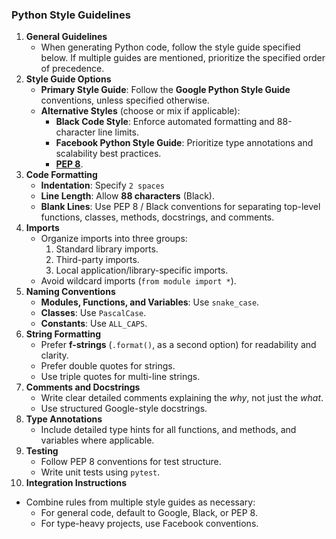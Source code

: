 ### **Python Style Guidelines**

1. **General Guidelines**  
   - When generating Python code, follow the style guide specified below. If multiple guides are mentioned, prioritize the specified order of precedence.
2. **Style Guide Options**  
   - **Primary Style Guide**: Follow the **Google Python Style Guide** conventions, unless specified otherwise.
   - **Alternative Styles** (choose or mix if applicable):
       - **Black Code Style**: Enforce automated formatting and 88-character line limits.
       - **Facebook Python Style Guide**: Prioritize type annotations and scalability best practices.
       - **[PEP 8](https://peps.python.org/pep-0008/)**.
3. **Code Formatting**  
   - **Indentation**: Specify `2 spaces`
   - **Line Length**:  Allow **88 characters** (Black).
   - **Blank Lines**: Use PEP 8 / Black conventions for separating top-level functions, classes, methods, docstrings, and comments.
4. **Imports**  
   - Organize imports into three groups:
      1. Standard library imports.
      2. Third-party imports.
      3. Local application/library-specific imports.
   - Avoid wildcard imports (`from module import *`).
5. **Naming Conventions**  
   - **Modules, Functions, and Variables**: Use `snake_case`.
   - **Classes**: Use `PascalCase`.
   - **Constants**: Use `ALL_CAPS`.
6. **String Formatting**  
   - Prefer **f-strings** (`.format()`, as a second option) for readability and clarity.
   - Prefer double quotes for strings.
   - Use triple quotes for multi-line strings.
7. **Comments and Docstrings**  
   - Write clear detailed comments explaining the *why*, not just the *what*.
   - Use structured Google-style docstrings.
8. **Type Annotations**  
   - Include detailed type hints for all functions, and methods, and variables where applicable.
9. **Testing**  
   - Follow PEP 8 conventions for test structure.
   - Write unit tests using `pytest`.
10. **Integration Instructions**  
   - Combine rules from multiple style guides as necessary:
      - For general code, default to Google,  Black, or PEP 8.
      - For type-heavy projects, use Facebook conventions.
  